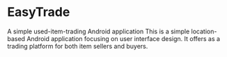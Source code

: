 # EasyTrade
A simple used-item-trading Android application
This is a simple location-based Android application focusing on user interface design. It offers as a trading platform for both item sellers and buyers.
